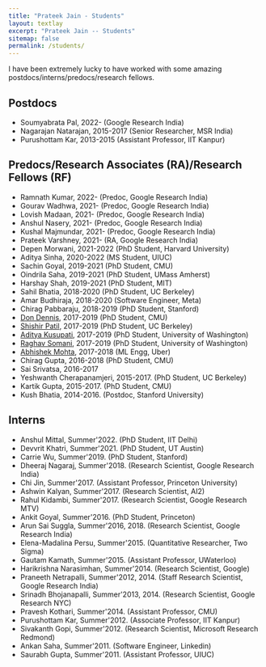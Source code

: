 ```yaml
---
title: "Prateek Jain - Students"
layout: textlay
excerpt: "Prateek Jain -- Students"
sitemap: false
permalink: /students/
---
```

I have been extremely lucky to have worked with some amazing postdocs/interns/predocs/research fellows. 

## Postdocs
* Soumyabrata Pal, 2022-
  (Google Research India)
* Nagarajan Natarajan, 2015-2017
  (Senior Researcher, MSR India)
* Purushottam Kar, 2013-2015
  (Assistant Professor, IIT Kanpur)
  

## Predocs/Research Associates (RA)/Research Fellows (RF)
* Ramnath Kumar, 2022- (Predoc, Google Research India)
* Gourav Wadhwa, 2021- (Predoc, Google Research India)
* Lovish Madaan, 2021- (Predoc, Google Research India)
* Anshul Nasery, 2021- (Predoc, Google Research India)
* Kushal Majmundar, 2021- (Predoc, Google Research India)
* Prateek Varshney, 2021- (RA, Google Research India)
* Depen Morwani, 2021-2022 (PhD Student, Harvard University)
* Aditya Sinha, 2020-2022 (MS Student, UIUC)
* Sachin Goyal, 2019-2021
  (PhD Student, CMU)
* Oindrila Saha, 2019-2021
  (PhD Student, UMass Amherst)
* Harshay Shah, 2019-2021
  (PhD Student, MIT)
* Sahil Bhatia, 2018-2020
  (PhD Student, UC Berkeley)
* Amar Budhiraja, 2018-2020
  (Software Engineer, Meta)
* Chirag Pabbaraju, 2018-2019 (PhD Student, Stanford)
* <a href="https://dkdennis.xyz">Don Dennis</a>, 2017-2019 
  (PhD Student, CMU)
* <a href="https://shishirpatil.github.io/">Shishir Patil</a>, 2017-2019
  (PhD Student, UC Berkeley)
* <a href="http://adityakusupati.github.io/">Aditya Kusupati</a>, 2017-2019
  (PhD Student, University of Washington)
* <a href="https://raghavsomani.github.io/">Raghav Somani</a>, 2017-2019
  (PhD Student, University of Washington)
* <a href="https://abhimohta.github.io/">Abhishek Mohta</a>, 2017-2018
  (ML Engg, Uber)
* Chirag Gupta, 2016-2018
  (PhD Student, CMU)
* Sai Srivatsa, 2016-2017
* Yeshwanth Cherapanamjeri, 2015-2017.
  (PhD Student, UC Berkeley)
* Kartik Gupta, 2015-2017. 
  (PhD Student, CMU)
* Kush Bhatia, 2014-2016.
  (Postdoc, Stanford University)



## Interns
* Anshul Mittal, Summer'2022. (PhD Student, IIT Delhi)
* Devvrit Khatri, Summer'2021. (PhD Student, UT Austin)
* Carrie Wu, Summer'2019. (PhD Student, Stanford)
* Dheeraj Nagaraj, Summer'2018. (Research Scientist, Google Research India)
* Chi Jin, Summer'2017. (Assistant Professor, Princeton University)
* Ashwin Kalyan, Summer'2017. (Research Scientist, AI2)
* Rahul Kidambi, Summer'2017. (Research Scientist, Google Research MTV)
* Ankit Goyal, Summer'2016. (PhD Student, Princeton)
* Arun Sai Suggla, Summer'2016, 2018. (Research Scientist, Google Research India)
* Elena-Madalina Persu, Summer'2015. (Quantitative Researcher, Two Sigma)
* Gautam Kamath, Summer'2015. (Assistant Professor, UWaterloo)
* Harikrishna Narasimhan, Summer'2014.
  (Research Scientist, Google)
* Praneeth Netrapalli, Summer'2012, 2014.
  (Staff Research Scientist, Google Research India)
* Srinadh Bhojanapalli, Summer'2013, 2014.
  (Research Scientist, Google Research NYC)
* Pravesh Kothari, Summer'2014.
  (Assistant Professor, CMU)
* Purushottam Kar, Summer'2012.
  (Associate Professor, IIT Kanpur)
* Sivakanth Gopi, Summer'2012.
  (Research Scientist, Microsoft Research Redmond)
* Ankan Saha, Summer'2011.
  (Software Engineer, Linkedin)
* Saurabh Gupta, Summer'2011.
  (Assistant Professor, UIUC)




